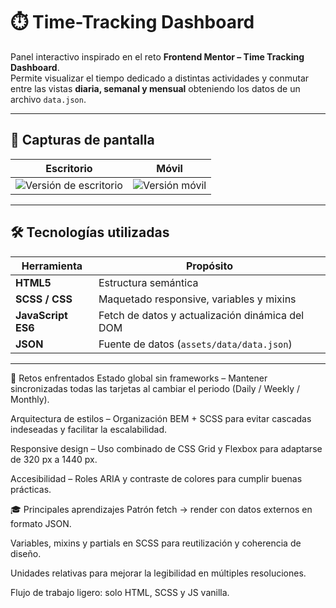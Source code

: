# ⏱️ Time-Tracking Dashboard

Panel interactivo inspirado en el reto **Frontend Mentor – Time Tracking Dashboard**.  
Permite visualizar el tiempo dedicado a distintas actividades y conmutar entre las vistas **diaria, semanal y mensual** obteniendo los datos de un archivo `data.json`.

---

## 📸 Capturas de pantalla

| Escritorio | Móvil |
|------------|-------|
| ![Versión de escritorio](assets/screenshots/descktop.png "Vista desktop") | ![Versión móvil](assets/screenshots/mobil.png "Vista mobile") |

---

## 🛠️ Tecnologías utilizadas

| Herramienta | Propósito |
|-------------|-----------|
| **HTML5** | Estructura semántica |
| **SCSS / CSS** | Maquetado responsive, variables y mixins |
| **JavaScript ES6** | Fetch de datos y actualización dinámica del DOM |
| **JSON** | Fuente de datos (`assets/data/data.json`) |

---

💪 Retos enfrentados
Estado global sin frameworks – Mantener sincronizadas todas las tarjetas al cambiar el periodo (Daily / Weekly / Monthly).

Arquitectura de estilos – Organización BEM + SCSS para evitar cascadas indeseadas y facilitar la escalabilidad.

Responsive design – Uso combinado de CSS Grid y Flexbox para adaptarse de 320 px a 1440 px.

Accesibilidad – Roles ARIA y contraste de colores para cumplir buenas prácticas.

🎓 Principales aprendizajes
Patrón fetch → render con datos externos en formato JSON.

Variables, mixins y partials en SCSS para reutilización y coherencia de diseño.

Unidades relativas para mejorar la legibilidad en múltiples resoluciones.

Flujo de trabajo ligero: solo HTML, SCSS y JS vanilla.

